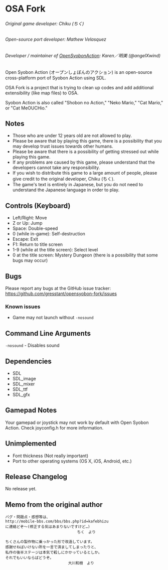 # OSA Fork

###### Original game developer: Chiku (ちく)
###### Open-source port developer: Mathew Velasquez
###### Developer / maintainer of [OpenSyobonAction](https://github.com/angelXwind/OpenSyobonAction): Karen／明美 (@angelXwind)

Open Syobon Action (オープンしょぼんのアクション) is an open-source cross-platform port of Syobon Action using SDL.

OSA Fork is a project that is trying to clean up codes and add additional extensibility (like map files) to OSA.

Syobon Action is also called "Shobon no Action," "Neko Mario," "Cat Mario," or "Cat MeOUCHio."

## Notes
* Those who are under 12 years old are not allowed to play.
* Please be aware that by playing this game, there is a possibility that you may develop trust issues towards other humans.
* Please be aware that there is a possibility of getting stressed out while playing this game.
* If any problems are caused by this game, please understand that the developers cannot take any responsibility.
* If you wish to distribute this game to a large amount of people, please give credit to the original developer, Chiku (ちく).
* The game's text is entirely in Japanese, but you do not need to understand the Japanese language in order to play.

## Controls (Keyboard)
* Left/Right: Move
* Z or Up: Jump
* Space: Double-speed
* 0 (while in-game): Self-destruction
* Escape: Exit
* F1: Return to title screen
* 1-9 (while at the title screen): Select level
* 0 at the title screen: Mystery Dungeon (there is a possibility that some bugs may occur)

## Bugs
Please report any bugs at the GitHub issue tracker: https://github.com/gresstant/opensyobon-fork/issues
### Known issues
* Game may not launch without `-nosound`

## Command Line Arguments
`-nosound` - Disables sound

## Dependencies
* SDL
* SDL_image
* SDL_mixer
* SDL_ttf
* SDL_gfx

## Gamepad Notes
Your gamepad or joystick may not work by default with Open Syobon Action. Check joyconfig.h for more information.

## Unimplemented
* Font thickness (Not really important)
* Port to other operating systems (OS X, iOS, Android, etc.)

## Release Changelog
No release yet.

Memo from the original author
------
```
バグ・問題点・感想等は、
http://mobile-bbs.com/bbs/bbs.php?id=kafebhizu
に連絡どぞ〜(修正する気はあまりないですけど…)
								ちく　より

ちくさんの製作物に乗っかった形で改造しています。
感謝せねばいけない所を一言で済ましてしまったりと、
私作の後半ステージは本気で殺しにかかっているとしか。
それでもいいならばどうぞ。
							大川和樹　より
```
